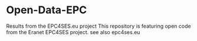 # Open-Data-EPC
Results from the EPC4SES.eu project
This repository is featuring open code from the Eranet EPC4SES project.
see also epc4ses.eu
